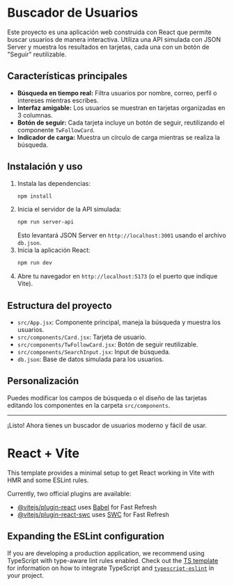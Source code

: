 # Buscador de Usuarios

Este proyecto es una aplicación web construida con React que permite buscar usuarios de manera interactiva. Utiliza una API simulada con JSON Server y muestra los resultados en tarjetas, cada una con un botón de "Seguir" reutilizable.

## Características principales

- **Búsqueda en tiempo real:** Filtra usuarios por nombre, correo, perfil o intereses mientras escribes.
- **Interfaz amigable:** Los usuarios se muestran en tarjetas organizadas en 3 columnas.
- **Botón de seguir:** Cada tarjeta incluye un botón de seguir, reutilizando el componente `TwFollowCard`.
- **Indicador de carga:** Muestra un círculo de carga mientras se realiza la búsqueda.

## Instalación y uso

1. Instala las dependencias:
	```bash
	npm install
	```
2. Inicia el servidor de la API simulada:
	```bash
	npm run server-api
	```
	Esto levantará JSON Server en `http://localhost:3001` usando el archivo `db.json`.
3. Inicia la aplicación React:
	```bash
	npm run dev
	```
4. Abre tu navegador en `http://localhost:5173` (o el puerto que indique Vite).

## Estructura del proyecto

- `src/App.jsx`: Componente principal, maneja la búsqueda y muestra los usuarios.
- `src/components/Card.jsx`: Tarjeta de usuario.
- `src/components/TwFollowCard.jsx`: Botón de seguir reutilizable.
- `src/components/SearchInput.jsx`: Input de búsqueda.
- `db.json`: Base de datos simulada para los usuarios.

## Personalización

Puedes modificar los campos de búsqueda o el diseño de las tarjetas editando los componentes en la carpeta `src/components`.

---

¡Listo! Ahora tienes un buscador de usuarios moderno y fácil de usar.
# React + Vite

This template provides a minimal setup to get React working in Vite with HMR and some ESLint rules.

Currently, two official plugins are available:

- [@vitejs/plugin-react](https://github.com/vitejs/vite-plugin-react/blob/main/packages/plugin-react) uses [Babel](https://babeljs.io/) for Fast Refresh
- [@vitejs/plugin-react-swc](https://github.com/vitejs/vite-plugin-react/blob/main/packages/plugin-react-swc) uses [SWC](https://swc.rs/) for Fast Refresh

## Expanding the ESLint configuration

If you are developing a production application, we recommend using TypeScript with type-aware lint rules enabled. Check out the [TS template](https://github.com/vitejs/vite/tree/main/packages/create-vite/template-react-ts) for information on how to integrate TypeScript and [`typescript-eslint`](https://typescript-eslint.io) in your project.
